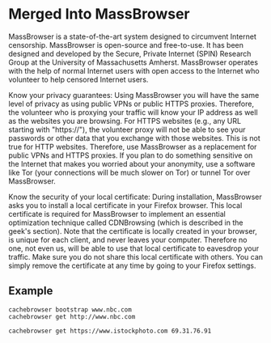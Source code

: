 # Merged Into MassBrowser
MassBrowser is a state-of-the-art system designed to circumvent Internet censorship. MassBrowser is open-source and free-to-use. It has been designed and developed by the Secure, Private Internet (SPIN) Research Group at the University of Massachusetts Amherst. MassBrowser operates with the help of normal Internet users with open access to the Internet who volunteer to help censored Internet users.

Know your privacy guarantees: Using MassBrowser you will have the same level of privacy as using public VPNs or public HTTPS proxies. Therefore, the volunteer who is proxying your traffic will know your IP address as well as the websites you are browsing. For HTTPS websites (e.g., any URL starting with "https://"), the volunteer proxy will not be able to see your passwords or other data that you exchange with those websites. This is not true for HTTP websites. Therefore, use MassBrowser as a replacement for public VPNs and HTTPS proxies. If you plan to do something sensitive on the Internet that makes you worried about your anonymity, use a software like Tor (your connections will be much slower on Tor) or tunnel Tor over MassBrowser.

Know the security of your local certificate: During installation, MassBrowser asks you to install a local certificate in your Firefox browser. This local certificate is required for MassBrowser to implement an essential optimization technique called CDNBrowsing (which is described in the geek's section). Note that the certificate is locally created in your browser, is unique for each client, and never leaves your computer. Therefore no one, not even us, will be able to use that local certificate to eavesdrop your traffic. Make sure you do not share this local certificate with others. You can simply remove the certificate at any time by going to your Firefox settings.

## Example
```
cachebrowser bootstrap www.nbc.com
cachebrowser get http://www.nbc.com

cachebrowser get https://www.istockphoto.com 69.31.76.91
```

